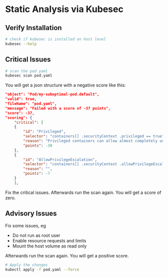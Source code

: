 # Static Analysis via Kubesec

## Verify Installation

```bash
# check if kubesec is installed on host level
kubesec --help
```

## Critical Issues

```bash
# scan the pod yaml
kubesec scan pod.yaml
```

You will get a json structure with a negative score like this:

```json
"object": "Pod/my-suboptimal-pod.default",
"valid": true,
"fileName": "pod.yaml",
"message": "Failed with a score of -37 points",
"score": -37,
"scoring": {
    "critical": [
    {
        "id": "Privileged",
        "selector": "containers[] .securityContext .privileged == true",
        "reason": "Privileged containers can allow almost completely unrestricted host access",
        "points": -30
    },
    {
        "id": "AllowPrivilegeEscalation",
        "selector": "containers[] .securityContext .allowPrivilegeEscalation == true",
        "reason": "",
        "points": -7
    }
    ],
```

Fix the critical issues. Afterwards run the scan again. You will get a score of zero.

## Advisory Issues

Fix some issues, eg
* Do not run as root user
* Enable resource requests and limits
* Mount the host volume as read only

Afterwards run the scan again. You will get a positive score.

```bash
# Apply the changes
kubectl apply -f pod.yaml --force
```